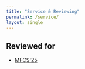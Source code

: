 ```yaml
---
title: "Service & Reviewing"
permalink: /service/
layout: single
---
```


## Reviewed for
- [MFCS'25](https://drops.dagstuhl.de/entities/volume/LIPIcs-volume-345)


